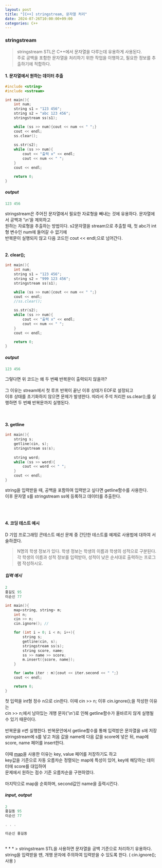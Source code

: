 ```yaml
---
layout: post
title: "[C++] stringstream, 문자열 처리"
date: 2024-07-26T10:00:00+09:00
categories: C++
---
```

### stringstream
> stringstream STL은 C++에서 문자열을 다루는데 유용하게 사용된다.<br>
주로 공백을 포함한 문자열을 처리하기 위한 작업을 이행하고, 필요한 정보를 추출하기에 적합하다.

#### 1. 문자열에서 원하는 데이터 추출
```c++
#include <string>
#include <sstream>

int main(){
    int num;
    string s1 = "123 456";
    string s2 = "abc 123 456";
    stringstream ss(s1);

    while (ss >> num){cout << num << " ";}
    cout << endl;
    ss.clear();
    
    ss.str(s2);
    while (ss >> num){
        cout << "출력 x" << endl;
        cout << num << " ";
    }
    cout << endl;

    return 0;
}
```
##### output
```c++
123 456


```
stringstream은 주어진 문자열에서 필요한 자료형을 빼내는 것에 유용하다. 문자열에서 공백과 '\n'을 제외하고<br>
원하는 자료형을 추출하는 방법이다. s2문자열을 stream으로 추출할 때, 첫 abc가 int형 변수인 num에 들어갈 수 없기에<br>
반복문이 실행되지 않고 다음 코드인 cout << endl;으로 넘어간다.<br>
<br>

#### 2. clear();
```c++
int main(){
    int num;
    string s1 = "123 456";
    string s2 = "999 123 456";
    stringstream ss(s1);

    while (ss >> num){cout << num << " ";}
    cout << endl;
    //ss.clear();
    
    ss.str(s2);
    while (ss >> num){
        cout << "출력 x" << endl;
        cout << num << " ";
    }
    cout << endl;

    return 0;
}
```
##### output
```c++
123 456


```
그렇다면 위 코드는 왜 두 번째 반복문이 출력되지 않을까?<br><br>
그 이유는 stream에서 첫 루프 반복이 끝난 이후 상태가 EOF로 설정되고 <br>
이후 상태를 초기화하지 않으면 문제가 발생한다. 따라서 주석 처리한 ss.clear();를 실행하면 두 번째 반복문까지 실행된다.<br>
<br><br>

#### 3. getline
```c++
int main(){
    string s;
    getline(cin, s);
    stringstream ss(s);
    
    string word;
    while (ss >> word){
        cout << word << " ";
    }
    cout << endl;
}
```
string을 입력받을 때, 공백을 포함하여 입력받고 싶다면 getline함수를 사용한다.<br>
이후 문자열 s를 stringstream ss에 등록하고 데이터를 추출한다.

<br><br>

#### 4. 코딩 테스트 예시
D 기업 프로그래밍 콘테스트 예선 문제 중 간단한 테스트를 예제로 사용법에 대하여 서술하겠다.
> N명의 학생 정보가 있다. 학생 정보는 학생의 이름과 학생의 성적으로 구분된다.<br> 각 학생의 이름과 성적 정보를 입력받아, 성적이 낮은 순서대로 출력하는 프로그램 작성하시오.

##### 입력 예시
```c++
2
홍길도 95
이순신 77
```
```c++
int main(){
    map<string, string> m;
    int n;
    cin >> n;
    cin.ignore(); // 

    for (int i = 0; i < n; i++){
        string s;
        getline(cin, s);
        stringstream ss(s);
        string score, name;
        ss >> name >> score;
        m.insert({score, name});
    }

    for (auto iter : m){cout << iter.second << " ";}
    cout << endl;

    return 0;
}
```
첫 입력을 int형 정수 n으로 cin한다. 이때 cin >> n; 이후 cin.ignore();을 작성한 이유는 <br>
cin >> n;에서 남아있는 개행 문자('\n')로 인해 getline함수가 올바르지 않게 실행될 수 있기 때문이다. <br>
<br>
반복문을 n번 실행한다. 반복문안에서 getline함수를 통해 입력받은 문자열을 s에 저장<br>
stringstream에 s를 넣고 처음 값을 name에 다음 값을 score에 넣은 뒤, map에 score, name 페어를 insert한다.<br><br>
이때 <a href = "/c++/2024/07/23/cpp4.html">map</a>을 사용한 이유는 key, value 페어를 저장하기도 하고<br>
key값을 기준으로 자동 오름차순 정렬되는 map에 특성이 있어, key에 해당하는 데이터에 score를 대입하여<br>
문제에서 원하는 점수 기준 오름차순을 구현하였다.<br><br>
마지막으로 map을 순회하며, second값인 name을 출력시킨다.
##### input, output
```c++
2
홍길동 95
이순신 77

. . .

이순신 홍길동
```

<br>
* * *
> stringstream STL을 사용하면 문자열을 공백 기준으로 처리하기 유용하다.<br>
string을 입력받을 땐, 개행 문자에 주의하여 입력받을 수 있도록 한다. ( cin.ignore(); 사용 )